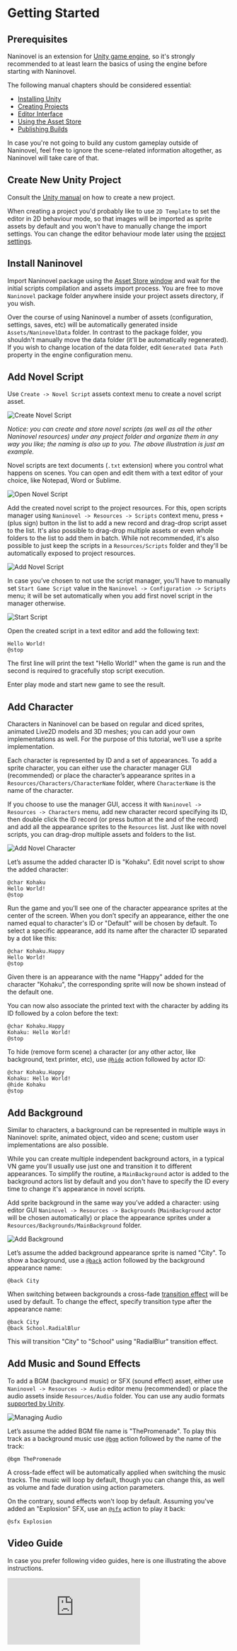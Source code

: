 ﻿# Getting Started

## Prerequisites
Naninovel is an extension for [Unity game engine](https://unity.com/), so it's strongly recommended to at least learn the basics of using the engine before starting with Naninovel.

The following manual chapters should be considered essential:
- [Installing Unity](https://docs.unity3d.com/Manual/GettingStartedInstallingHub)
- [Creating Projects](https://docs.unity3d.com/Manual/GettingStarted)
- [Editor Interface](https://docs.unity3d.com/Manual/LearningtheInterface)
- [Using the Asset Store](https://docs.unity3d.com/Manual/AssetStore)
- [Publishing Builds](https://docs.unity3d.com/Manual/PublishingBuilds)

In case you're not going to build any custom gameplay outside of Naninovel, feel free to ignore the scene-related information altogether, as Naninovel will take care of that.

## Create New Unity Project
Consult the [Unity manual](https://docs.unity3d.com/Manual/GettingStarted) on how to create a new project.

When creating a project you'd probably like to use `2D Template` to set the editor in 2D behaviour mode, so that images will be imported as sprite assets by default and you won't have to manually change the import settings. You can change the editor behaviour mode later using the [project settings](https://docs.unity3d.com/Manual/2DAnd3DModeSettings.html).

## Install Naninovel
Import Naninovel package using the [Asset Store window](https://docs.unity3d.com/Manual/AssetStore.html) and wait for the initial scripts compilation and assets import process. You are free to move `Naninovel` package folder anywhere inside your project assets directory, if you wish.

Over the course of using Naninovel a number of assets (configuration, settings, saves, etc) will be automatically generated inside `Assets/NaninovelData` folder. In contrast to the package folder, you shouldn't manually move the data folder (it'll be automatically regenerated). If you wish to change location of the data folder, edit `Generated Data Path` property in the engine configuration menu.

## Add Novel Script
Use `Create -> Novel Script` assets context menu to create a novel script asset. 

![Create Novel Script](https://i.gyazo.com/d63a378e2c8602a6f9918c4106de6832.png)

*Notice: you can create and store novel scripts (as well as all the other Naninovel resources) under any project folder and organize them in any way you like; the naming is also up to you. The above illustration is just an example.*

Novel scripts are text documents (`.txt` extension) where you control what happens on scenes. You can open and edit them with a text editor of your choice, like Notepad, Word or Sublime.

![Open Novel Script](/guide/open-script.png)

Add the created novel script to the project resources. For this, open scripts manager using `Naninovel -> Resources -> Scripts` context menu, press `+` (plus sign) button in the list to add a new record and drag-drop script asset to the list. It's also possible to drag-drop multiple assets or even whole folders to the list to add them in batch. While not recommended, it's also possible to just keep the scripts in a `Resources/Scripts` folder and they'll be automatically exposed to project resources.

![Add Novel Script](/guide/add-script.png)

In case you’ve chosen to not use the script manager, you’ll have to manually set `Start Game Script` value in the `Naninovel -> Configuration -> Scripts` menu; it will be set automatically when you add first novel script in the manager otherwise.

![Start Script](/guide/set-start-script.png)

Open the created script in a text editor and add the following text:
```
Hello World!
@stop
```
The first line will print the text "Hello World!" when the game is run and the second is required to gracefully stop script execution.

Enter play mode and start new game to see the result.

## Add Character
Characters in Naninovel can be based on regular and diced sprites, animated Live2D models and 3D meshes; you can add your own implementations as well. For the purpose of this tutorial, we’ll use a sprite implementation. 

Each character is represented by ID and a set of appearances. To add a sprite character, you can either use the character manager GUI (recommended) or place the character’s appearance sprites in a `Resources/Characters/CharacterName` folder, where `CharacterName` is the name of the character. 

If you choose to use the manager GUI, access it with `Naninovel -> Resources -> Characters` menu, add new character record specifying its ID, then double click the ID record (or press button at the and of the record) and add all the appearance sprites to the `Resources` list. Just like with novel scripts, you can drag-drop multiple assets and folders to the list.

![Add Novel Character](/guide/add-character.png)

Let’s assume the added character ID is "Kohaku". Edit novel script to show the added character:
```
@char Kohaku
Hello World!
@stop
```
Run the game and you’ll see one of the character appearance sprites at the center of the screen. When you don’t specify an appearance, either the one named equal to character's ID or "Default" will be chosen by default. To select a specific appearance, add its name after the character ID separated by a dot like this:
```
@char Kohaku.Happy
Hello World!
@stop
```
Given there is an appearance with the name "Happy" added for the character "Kohaku", the corresponding sprite will now be shown instead of the default one.

You can now also associate the printed text with the character by adding its ID followed by a colon before the text:
```
@char Kohaku.Happy
Kohaku: Hello World!
@stop
```
To hide (remove form scene) a character (or any other actor, like background, text printer, etc), use [`@hide`](/api/#hide) action followed by actor ID:
```
@char Kohaku.Happy
Kohaku: Hello World!
@hide Kohaku
@stop
```

## Add Background
Similar to characters, a background can be represented in multiple ways in Naninovel: sprite, animated object, video and scene; custom user implementations are also possible. 

While you can create multiple independent background actors, in a typical VN game you'll usually use just one and transition it to different appearances. To simplify the routine, a `MainBackground` actor is added to the background actors list by default and you don't have to specify the ID every time to change it's appearance in novel scripts.

Add sprite background in the same way you’ve added a character: using editor GUI `Naninovel -> Resources -> Backgrounds` (`MainBackground` actor will be chosen automatically) or place the appearance sprites under a `Resources/Backgrounds/MainBackground` folder.

![Add Background](https://i.gyazo.com/98e88780625c7f2e1ef88db7ef10d1f4.png)

Let’s assume the added background appearance sprite is named "City". To show a background, use a [`@back`](/api/#back) action followed by the background appearance name:
```
@back City 
```
When switching between backgrounds a cross-fade [transition effect](/guide/background-transition-effects.md) will be used by default. To change the effect, specify transition type after the appearance name:
```
@back City 
@back School.RadialBlur
```
This will transition "City" to "School" using "RadialBlur" transition effect.

## Add Music and Sound Effects
To add a BGM (background music) or SFX (sound effect) asset, either use `Naninovel -> Resources -> Audio` editor menu (recommended) or place the audio assets inside `Resources/Audio` folder. You can use any audio formats [supported by Unity](https://docs.unity3d.com/Manual/AudioFiles.html).

![Managing Audio](/guide/managing-audio.png)

Let’s assume the added BGM file name is "ThePromenade". To play this track as a background music use [`@bgm`](/api/#bgm) action followed by the name of the track:
```
@bgm ThePromenade
```
A cross-fade effect will be automatically applied when switching the music tracks. The music will loop by default, though you can change this, as well as volume and fade duration using action parameters.

On the contrary, sound effects won't loop by default. Assuming you've added an "Explosion" SFX, use an [`@sfx`](/api/#sfx) action to play it back:
```
@sfx Explosion
```

## Video Guide

In case you prefer following video guides, here is one illustrating the above instructions.

<div class="video-container">
    <iframe src="https://www.youtube-nocookie.com/embed/qarLvnK85Tg" frameborder="0" allow="accelerometer; autoplay; encrypted-media; gyroscope; picture-in-picture" allowfullscreen></iframe>
</div>
